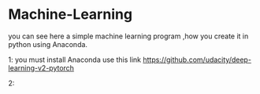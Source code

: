 # Machine-Learning

you can see here a simple machine learning program ,how you create it in python using Anaconda.

1: you must install Anaconda use this link https://github.com/udacity/deep-learning-v2-pytorch

2:
